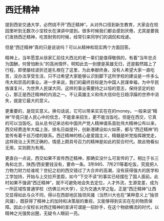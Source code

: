 # 西迁精神

提到西安交通大学，必然绕不开“西迁精神”。从对外口径到新生教育，大家会在校园里听到无数次小宝校长在演讲中提到。很多时候我们都会感到厌倦，尤其是要我们发扬西迁精神，吃苦耐劳的时候，经常引来同学们的调侃和戏谑。

但是“西迁精神”真的只是说说吗？可以从精神和现实两个方面回答。&#x20;

精神上，当年愿意从徐家汇前往大西北的老一辈们是值得敬佩的，有着“当年忠贞为国酬，何曾怕断头”的高尚情怀，明知此去一别便是英雄无归，还是毅然踏上了行程，即使屡经波折还是扎根在了这里，为此奉献终身。没有人希望大家一直吃苦，没办法享受生活，只不过希望大家能够认识到脚下这所学校的建设是一件多么伟大和崇高的事业。进一步来说，我们的最终目标是为中国人民谋幸福，为中华民族谋复兴，为世界人民谋大同，这样的事业需要持之以恒的意志，保持坚定的初心，那正是西迁精神的内涵之一。不让英雄主义和伟大信仰在日趋浮躁的世界中消失，就是它最大的意义。

更重要的，是现实意义。换句话说，它可以带来实实在在的money。一般来说“精神”毕竟只是人民心中的信念，不能拿来招生，更不能当饭吃。但是在西交，它真的可以当饭吃。自从总书记来访和中国共产党人精神谱系首批伟大精神公布以来，西交经费连年大幅上涨，排名日益提升，创新港建设如火如荼，都与“西迁精神”的宣传有着千丝万缕的联系。西迁精神的核心是爱国主义，精髓是听党指挥跟党走，这样政治上天然正确的，情感上颇具号召力的精神是如此的契合时代。故此物看似无用，实则颇为有用。

更直白一点说，西交如果不宣传西迁精神，那确实没什么可宣传的了。相比于长三角和北京，陕西/西安要钱没有，要命一条。3所985、7所211等着吃饭，究竟把人力物力财力给谁呢？世纪之初的西交错过了大合并的高潮，没有获得强大的医学和工学加持，开始与上交拉开差距，如今“下交不读”的事实已经摆在了国人面前。此时如果不强调“西迁精神”，就不可避免地会失去定位，人才外流，生源变差，成为一所区域性普通学校（仿佛兰州大学），沦为交通大学之耻。正是“西迁精神”让西交显得如此与众不同，得以在西部地区独领风骚（当然川大也在“某种意义上”独领风骚），既获得了精神上的加持和决策层的重视，又能够得到实实在在的物质保障。因此小宝校长对西迁精神的宣讲可谓是一招妙手，在这个物欲横流的时代，以精神之光强势出圈，无疑令人眼前一亮。


